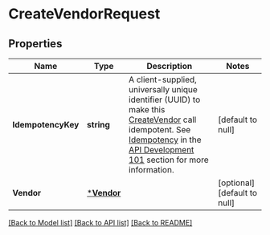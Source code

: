 # CreateVendorRequest

## Properties
Name | Type | Description | Notes
------------ | ------------- | ------------- | -------------
**IdempotencyKey** | **string** | A client-supplied, universally unique identifier (UUID) to make this [CreateVendor](https://developer.squareup.com/reference/square_2024-01-18/vendors-api/create-vendor) call idempotent.  See [Idempotency](https://developer.squareup.com/docs/build-basics/common-api-patterns/idempotency) in the [API Development 101](https://developer.squareup.com/docs/buildbasics) section for more information. | [default to null]
**Vendor** | [***Vendor**](Vendor.md) |  | [optional] [default to null]

[[Back to Model list]](../README.md#documentation-for-models) [[Back to API list]](../README.md#documentation-for-api-endpoints) [[Back to README]](../README.md)


